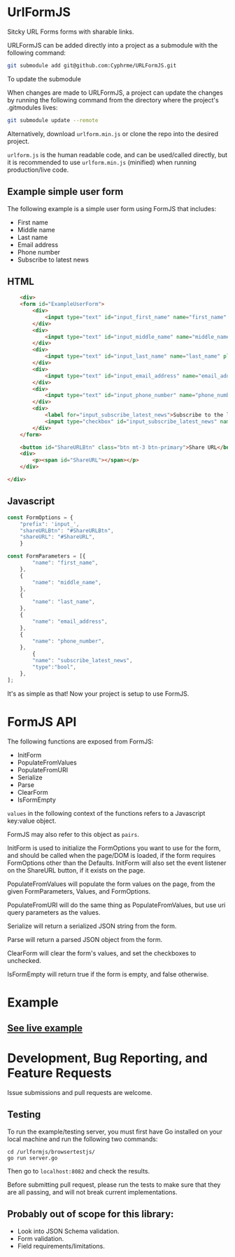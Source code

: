 # UrlFormJS 
Sitcky URL Forms forms with sharable links.

URLFormJS can be added directly into a project as a submodule with the following
command:

``` sh
git submodule add git@github.com:Cyphrme/URLFormJS.git
```

To update the submodule

When changes are made to URLFormJS, a project can update the changes by running
the following command from the directory where the project's .gitmodules lives:

```sh
git submodule update --remote
```


Alternatively, download `urlform.min.js` or clone the repo into the desired
project.

`urlform.js` is the human readable code, and can be used/called directly, but it
is recommended to use `urlform.min.js` (minified) when running production/live
code.


## Example simple user form
The following example is a simple user form using FormJS that includes:

- First name
- Middle name
- Last name
- Email address
- Phone number
- Subscribe to latest news 

## HTML

``` HTML
	<div>
	<form id="ExampleUserForm">
		<div>
			<input type="text" id="input_first_name" name="first_name" placeholder="First Name">
		</div>
		<div>
			<input type="text" id="input_middle_name" name="middle_name" placeholder="Middle Name">
		</div>
		<div>
			<input type="text" id="input_last_name" name="last_name" placeholder="Last Name">
		</div>
		<div>
			<input type="text" id="input_email_address" name="email_address" placeholder="Email Address">
		</div>
		<div>
			<input type="text" id="input_phone_number" name="phone_number" placeholder="Phone Number">
		</div>
		<div>
			<label for="input_subscribe_latest_news">Subscribe to the latest news</label>
			<input type="checkbox" id="input_subscribe_latest_news" name="subscribe_latest_news">
		</div>
	</form>

	<button id="ShareURLBtn" class="btn mt-3 btn-primary">Share URL</button>
	<div>
		<p><span id="ShareURL"></span></p>
	</div>

</div>
```

## Javascript

``` Javascript 
const FormOptions = {
	"prefix": 'input_',
	"shareURLBtn": "#ShareURLBtn",
	"shareURL": "#ShareURL",
	}

const FormParameters = [{
		"name": "first_name",
	},
	{
		"name": "middle_name",
	},
	{
		"name": "last_name",
	},
	{
		"name": "email_address",
	},
	{
		"name": "phone_number",
	},
		{
		"name": "subscribe_latest_news",
		"type":"bool",
	},
];

```

It's as simple as that!  Now your project is setup to use FormJS.

# FormJS API

The following functions are exposed from FormJS:
- InitForm
- PopulateFromValues
- PopulateFromURI
-	Serialize
-	Parse
- ClearForm
- IsFormEmpty

`values` in the following context of the functions refers to a Javascript
key:value object.

FormJS may also refer to this object as `pairs`.

InitForm is used to initialize the FormOptions you want to use for the form,
and should be called when the page/DOM is loaded, if the form requires FormOptions
other than the Defaults.
InitForm will also set the event listener on the ShareURL button, if it exists
on the page.

PopulateFromValues will populate the form values on the page, from the given
FormParameters, Values, and FormOptions.

PopulateFromURI will do the same thing as PopulateFromValues, but use uri query
parameters as the values.

Serialize will return a serialized JSON string from the form.

Parse will return a parsed JSON object from the form.

ClearForm will clear the form's values, and set the checkboxes to unchecked.

IsFormEmpty will return true if the form is empty, and false otherwise.

# Example
## [See live example](https://cyphrme.github.io/URLFormJS/)


# Development, Bug Reporting, and Feature Requests
Issue submissions and pull requests are welcome.  


## Testing
To run the example/testing server, you must first have Go installed on your local
machine and run the following two commands:

```
cd /urlformjs/browsertestjs/
go run server.go
```


Then go to `localhost:8082` and check the results.

Before submitting pull request, please run the tests to make sure that they are
all passing, and will not break current implementations.


## Probably out of scope for this library:
- Look into JSON Schema validation. 
- Form validation.  
- Field requirements/limitations. 